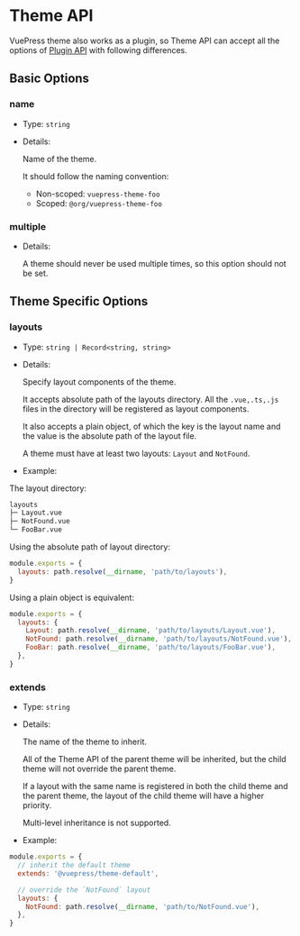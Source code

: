 # Theme API

VuePress theme also works as a plugin, so Theme API can accept all the options of [Plugin API](./plugin-api.md) with following differences.

## Basic Options

### name

- Type: `string`

- Details:

  Name of the theme.

  It should follow the naming convention:

  - Non-scoped: `vuepress-theme-foo`
  - Scoped: `@org/vuepress-theme-foo`

### multiple

- Details:

  A theme should never be used multiple times, so this option should not be set.

## Theme Specific Options

### layouts

- Type: `string | Record<string, string>`

- Details:

  Specify layout components of the theme.

  It accepts absolute path of the layouts directory. All the `.vue,.ts,.js` files in the directory will be registered as layout components.

  It also accepts a plain object, of which the key is the layout name and the value is the absolute path of the layout file.

  A theme must have at least two layouts: `Layout` and `NotFound`.

- Example:

The layout directory:

```bash
layouts
├─ Layout.vue
├─ NotFound.vue
└─ FooBar.vue
```

Using the absolute path of layout directory:

```js
module.exports = {
  layouts: path.resolve(__dirname, 'path/to/layouts'),
}
```

Using a plain object is equivalent:

```js
module.exports = {
  layouts: {
    Layout: path.resolve(__dirname, 'path/to/layouts/Layout.vue'),
    NotFound: path.resolve(__dirname, 'path/to/layouts/NotFound.vue'),
    FooBar: path.resolve(__dirname, 'path/to/layouts/FooBar.vue'),
  },
}
```

### extends

- Type: `string`

- Details:

  The name of the theme to inherit.

  All of the Theme API of the parent theme will be inherited, but the child theme will not override the parent theme.

  If a layout with the same name is registered in both the child theme and the parent theme, the layout of the child theme will have a higher priority.

  Multi-level inheritance is not supported.

- Example:

```js
module.exports = {
  // inherit the default theme
  extends: '@vuepress/theme-default',

  // override the `NotFound` layout
  layouts: {
    NotFound: path.resolve(__dirname, 'path/to/NotFound.vue'),
  },
}
```
